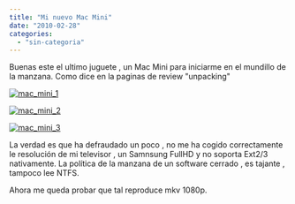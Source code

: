 ```yaml
---
title: "Mi nuevo Mac Mini"
date: "2010-02-28"
categories: 
  - "sin-categoria"
---
```


Buenas este el ultimo juguete , un Mac Mini para iniciarme en el mundillo de la manzana. Como dice en la paginas de review "unpacking"

[![](images/IMAG0065-300x200.jpg "mac_mini_1")](https://luispuente.net/2010/02/mi-nuevo-mac-mini/imag0065/)

[![](images/IMAG0066-300x200.jpg "mac_mini_2")](https://luispuente.net/wp-content/uploads/2010/02/IMAG0065-1024x684.jpg)

[![](images/IMAG0067-300x200.jpg "mac_mini_3")](https://luispuente.net/2010/02/mi-nuevo-mac-mini/imag0067/)

La verdad es que ha defraudado un poco , no me ha cogido correctamente le resolución de mi televisor , un Samnsung FullHD y no soporta Ext2/3 nativamente. La política de la manzana de un software cerrado , es tajante , tampoco lee NTFS.

Ahora me queda probar que tal reproduce mkv 1080p.
